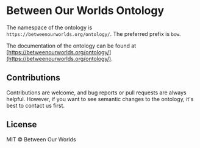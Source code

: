 # Between Our Worlds Ontology

The namespace of the ontology is `https://betweenourworlds.org/ontology/`.
The preferred prefix is `bow`.

The documentation of the ontology can be found at [https://betweenourworlds.org/ontology/](https://betweenourworlds.org/ontology/).

## Contributions
Contributions are welcome, and bug reports or pull requests are always helpful.
However, if you want to see semantic changes to the ontology, it's best to contact us first.

## License
MIT &copy; Between Our Worlds
